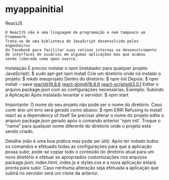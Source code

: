 # myappainitial

ReactJS

    O ReactJS não é uma linguagem de programação e nem tampouco um Framework.
    Trata-se de uma biblioteca de JavaScript desenvolvida pelos engenheiros 
    do Facebook para facilitar suas rotinas internas no desenvolvimento 
    de interfaces de usuários em algumas aplicações mas que acabou 
    sendo liberada como open source.

Instalação 
É preciso instalar o npm (instalador para qualquer
projeto JavaScript): $ sudo apt-get npm install
Crie um diretório onde irá instalar o projeto: $ mkdir meuprojeto
Dentro do diretório: $ npm init
Depois: $ npm install --save react@16.8.6 react-dom@16.8.6 react-scripts@3.0.1
Editar o arquivo package.json com as configurações necessárias.
Exemplo:
<imagem>
Subindo a Aplicação
Após instalado levantar o servidor: $ npm start

Importante: 
O nome do seu projeto não pode ser o nome do diretório.
Caso contr  ário um erro será gerado como abaixo:
$ npm ERR! Refusing to install react as a dependency of itself
Se precisar alterar o nome do projeto edite o arquivo package.json
gerado após o comando anterior 'npm init'. Troque o "name" para 
qualquer nome diferente do diretório onde o projeto está sendo criado. 

Detalhe (não é uma boa prática mas pode ser útil):
Após ter rodado todos os comandos e efetuado todas as configurações para 
que a aplicação possa subir, pode-se copiar todo o conteúdo do diretório 
atual para um novo diretório e efetuar as apropriados customizações nos 
arquivos package.json, index.html, index.js e styles.css e a nova aplicação
estará pronta para subir. Caso nenhuma alteração seja efetuada a aplicação 
que subirá no servidor será um clone da anterior.
